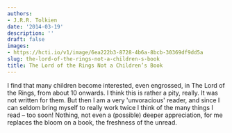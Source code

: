 ```yaml
---
authors:
- J.R.R. Tolkien
date: '2014-03-19'
description: ''
draft: false
images:
- https://hcti.io/v1/image/6ea222b3-8728-4b6a-8bcb-30369df9dd5a
slug: the-lord-of-the-rings-not-a-children-s-book
title: The Lord of the Rings Not a Children’s Book
---
```


I find that many children become interested, even engrossed, in The Lord of the Rings, from about 10 onwards. I think this is rather a pity, really. It was not written for them. But then I am a very 'unvoracious' reader, and since I can seldom bring myself to really work twice I think of the many things I read – too soon! Nothing, not even a (possible) deeper appreciation, for me replaces the bloom on a book, the freshness of the unread.